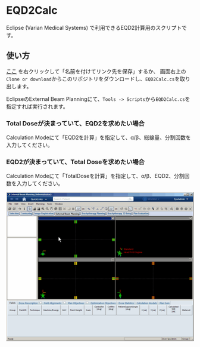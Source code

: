 # EQD2Calc

Eclipse (Varian Medical Systems) で利用できるEQD2計算用のスクリプトです。

## 使い方

[ここ](https://raw.githubusercontent.com/EuroMediTech/EQD2Calc/master/EQD2Calc.cs)
を右クリックして「名前を付けてリンク先を保存」するか、
画面右上の`Clone or download`からこのリポジトリをダウンロードし、`EQD2Calc.cs`を取り出します。

EclipseのExternal Beam Planningにて、`Tools -> Scripts`から`EQD2Calc.cs`を指定すれば実行されます。

### Total Doseが決まっていて、EQD2を求めたい場合

Calculation Modeにて「EQD2を計算」を指定して、&alpha;/&beta;、総線量、分割回数を入力してください。

### EQD2が決まっていて、Total Doseを求めたい場合

Calculation Modeにて「TotalDoseを計算」を指定して、&alpha;/&beta;、EQD2、分割回数を入力してください。

![実行画面](img/Demo.gif)
